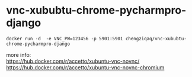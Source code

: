 # vnc-xububtu-chrome-pycharmpro-django
```shell
docker run -d  -e VNC_PW=123456 -p 5901:5901 chengziqaq/vnc-xububtu-chrome-pycharmpro-django
```
more info:  
https://hub.docker.com/r/accetto/xubuntu-vnc-novnc/  
https://hub.docker.com/r/accetto/xubuntu-vnc-novnc-chromium  
